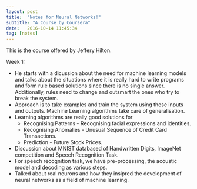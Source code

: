 ```yaml
---
layout: post
title:  "Notes for Neural Networks!"
subtitle: "A Course by Coursera"
date:   2016-10-14 11:45:34
tag: [notes]
---
```


This is the course offered by Jeffery Hilton. 

Week 1:

- He starts with a dicussion about the need for machine learning models and talks about the situations where it is really hard to write programs and form rule based solutions since there is no single answer. Additionally, rules need to change and outsmart the ones who try to break the system.
- Approach is to take examples and train the system using these inputs and outputs. Machine Learning algorithms take care of generalisation. 
- Learning algorithms are really good solutions for
	- Recognising Patterns - Recognising facial expressions and identities.
	- Recognising Anomalies - Unusual Sequence of Credit Card Transactions. 
	- Prediction - Future Stock Prices.
- Discussion about MNIST databased of Handwritten Digits, ImageNet competition and Speech Recognition Task. 
- For speech recognition task, we have pre-processing, the acoustic model and decoding as various steps. 
- Talked about real neurons and how they insipred the development of neural networks as a field of machine learning.